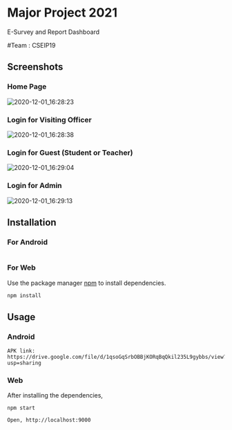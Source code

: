 # Major Project 2021

E-Survey and Report Dashboard

#Team : CSEIP19

## Screenshots

### Home Page

![2020-12-01_16:28:23](https://user-images.githubusercontent.com/44445154/100732764-32f63d80-33f3-11eb-93b2-dd2db759e7cf.png)

### Login for Visiting Officer

![2020-12-01_16:28:38](https://user-images.githubusercontent.com/44445154/100732865-5caf6480-33f3-11eb-814f-0c7f3ea655e6.png)

### Login for Guest (Student or Teacher)

![2020-12-01_16:29:04](https://user-images.githubusercontent.com/44445154/100732921-72248e80-33f3-11eb-8406-8a11c36aa52c.png)

### Login for Admin

![2020-12-01_16:29:13](https://user-images.githubusercontent.com/44445154/100732964-823c6e00-33f3-11eb-8b4e-f1db7dde4f19.png)


## Installation

### For Android

```
```

### For Web


Use the package manager [npm](https://npmjs.com/) to install dependencies.

```bash
npm install
```

## Usage

### Android

```
APK link: https://drive.google.com/file/d/1qsoGqSrbOBBjKORqBqQkil235L9gybbs/view?usp=sharing
```
### Web

After installing the dependencies,

```
npm start

Open, http://localhost:9000
```
